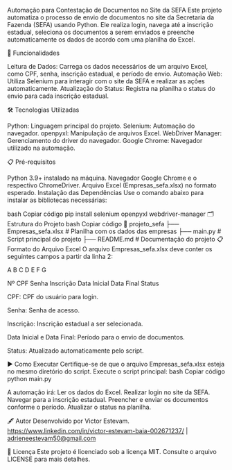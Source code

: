 Automação para Contestação de Documentos no Site da SEFA
Este projeto automatiza o processo de envio de documentos no site da Secretaria da Fazenda (SEFA) usando Python. Ele realiza login, navega até a inscrição estadual, seleciona os documentos a serem enviados e preenche automaticamente os dados de acordo com uma planilha do Excel.

🚀 Funcionalidades

Leitura de Dados: Carrega os dados necessários de um arquivo Excel, como CPF, senha, inscrição estadual, e período de envio.
Automação Web: Utiliza Selenium para interagir com o site da SEFA e realizar as ações automaticamente.
Atualização do Status: Registra na planilha o status do envio para cada inscrição estadual.


🛠️ Tecnologias Utilizadas

Python: Linguagem principal do projeto.
Selenium: Automação do navegador.
openpyxl: Manipulação de arquivos Excel.
WebDriver Manager: Gerenciamento do driver do navegador.
Google Chrome: Navegador utilizado na automação.


📋 Pré-requisitos

Python 3.9+ instalado na máquina.
Navegador Google Chrome e o respectivo ChromeDriver.
Arquivo Excel (Empresas_sefa.xlsx) no formato esperado.
Instalação das Dependências
Use o comando abaixo para instalar as bibliotecas necessárias:

bash
Copiar código
pip install selenium openpyxl webdriver-manager
🗂️ Estrutura do Projeto
bash
Copiar código
📂 projeto_sefa
├── Empresas_sefa.xlsx       # Planilha com os dados das empresas
├── main.py                  # Script principal do projeto
├── README.md                # Documentação do projeto
📋 Formato do Arquivo Excel
O arquivo Empresas_sefa.xlsx deve conter os seguintes campos a partir da linha 2:


A	B	C	D	E	F	G

Nº	CPF	Senha	Inscrição	Data Inicial	Data Final	Status

CPF: CPF do usuário para login.

Senha: Senha de acesso.

Inscrição: Inscrição estadual a ser selecionada.

Data Inicial e Data Final: Período para o envio de documentos.

Status: Atualizado automaticamente pelo script.


▶️ Como Executar
      Certifique-se de que o arquivo Empresas_sefa.xlsx esteja no mesmo diretório do script.
        Execute o script principal:
        bash
          Copiar código
          python main.py

A automação irá:
  Ler os dados do Excel.
    Realizar login no site da SEFA.
      Navegar para a inscrição estadual.
        Preencher e enviar os documentos conforme o período.
          Atualizar o status na planilha.


🖋️ Autor
Desenvolvido por Victor Estevam.
https://www.linkedin.com/in/victor-estevam-baia-002671237/ | adrieneestevam50@gmail.com

📝 Licença
Este projeto é licenciado sob a licença MIT. Consulte o arquivo LICENSE para mais detalhes.
